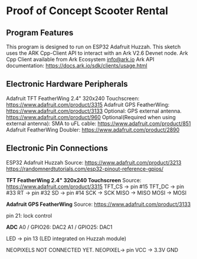 # Proof of Concept Scooter Rental

## Program Features
This program is designed to run on ESP32 Adafruit Huzzah.
This sketch uses the ARK Cpp-Client API to interact with an Ark V2.6 Devnet node.
Ark Cpp Client available from Ark Ecosystem <info@ark.io>
Ark API documentation:  https://docs.ark.io/sdk/clients/usage.html

## Electronic Hardware Peripherals
Adafruit TFT FeatherWing 2.4" 320x240 Touchscreen:  https://www.adafruit.com/product/3315
Adafruit GPS FeatherWing: https://www.adafruit.com/product/3133
Optional: GPS external antenna. https://www.adafruit.com/product/960
Optional(Required when using external antenna): SMA to uFL cable: https://www.adafruit.com/product/851 
Adafruit FeatherWing Doubler: https://www.adafruit.com/product/2890


## Electronic Pin Connections
ESP32 Adafruit Huzzah
  Source: https://www.adafruit.com/product/3213
  https://randomnerdtutorials.com/esp32-pinout-reference-gpios/

**TFT FeatherWing 2.4" 320x240 Touchscreen**
Source: https://www.adafruit.com/product/3315
TFT_CS 	-> pin #15
TFT_DC 	-> pin #33
RT 	-> pin #32
SD	-> pin #14
SCK	-> SCK
MISO	-> MISO
MOSI	-> MOSI

**Adafruit GPS FeatherWing**
Source: https://www.adafruit.com/product/3133

pin 21: lock control

**ADC**
A0 / GPIO26: DAC2
A1 / GPIO25: DAC1

LED -> pin 13  (LED integrated on Huzzah module)

NEOPIXELS NOT CONNECTED YET.
	NEOPIXEL-> pin
	VCC -> 3.3V
	GND
